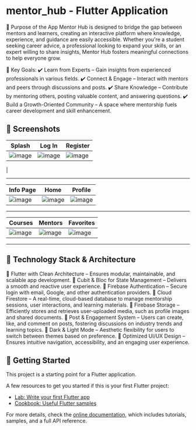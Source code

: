# mentor_hub - Flutter Application
📌 Purpose of the App
Mentor Hub is designed to bridge the gap between mentors and learners, creating an interactive platform where knowledge, experience, and guidance are easily accessible. Whether you're a student seeking career advice, a professional looking to expand your skills, or an expert willing to share insights, Mentor Hub fosters meaningful connections to help everyone grow.

🌟 Key Goals:
✔️ Learn from Experts – Gain insights from experienced professionals in various fields.
✔️ Connect & Engage – Interact with mentors and peers through discussions and posts.
✔️ Share Knowledge – Contribute by mentoring others, posting valuable content, and answering questions.
✔️ Build a Growth-Oriented Community – A space where mentorship fuels career development and skill enhancement.

## 📸 Screenshots

| Splash | Log In | Register |
|------------|---------------|----------------|
| ![image](https://github.com/user-attachments/assets/bfac1323-e3a9-43e2-99d7-8128bd434d81) | ![image](https://github.com/user-attachments/assets/05fc546c-9032-44fb-9642-4b4d249fe7d6) | ![image](https://github.com/user-attachments/assets/fb2a00c3-d88c-49dd-afc6-253a1082b963)
 |

---
| Info Page | Home | Profile |
|------------|---------------|----------------|
| ![image](https://github.com/user-attachments/assets/0aba8b07-17e6-479c-a77a-c3d652f7ab60) | ![image](https://github.com/user-attachments/assets/893a6de5-b0e0-4b32-bfee-e6b00d40e4d0) | ![image](https://github.com/user-attachments/assets/390f5cdb-4fb3-4fc1-8d02-1d22ad2e6abc) |

---

| Courses | Mentors | Favorites |
|------------|---------------|----------------|
| ![image](https://github.com/user-attachments/assets/1f02bda1-a1af-47de-98cf-be8cc75cc1ed) | ![image](https://github.com/user-attachments/assets/849b048b-b326-4fdf-9d47-45a84fe34d1a) | ![image](https://github.com/user-attachments/assets/f245cbea-a979-4049-86a8-c1c45d9a7da2) |

---

## 🚀 Technology Stack & Architecture
🔹 Flutter with Clean Architecture – Ensures modular, maintainable, and scalable app development.
🔹 Cubit & Bloc for State Management – Delivers a smooth and reactive user experience.
🔹 Firebase Authentication – Secure login with email, Google, and other authentication providers.
🔹 Cloud Firestore – A real-time, cloud-based database to manage mentorship sessions, user interactions, and learning materials.
🔹 Firebase Storage – Efficiently stores and retrieves user-uploaded media, such as profile images and shared documents.
🔹 Post & Engagement System – Users can create, like, and comment on posts, fostering discussions on industry trends and learning topics.
🔹 Dark & Light Mode – Aesthetic flexibility for users to switch between themes based on preference.
🔹 Optimized UI/UX Design – Ensures intuitive navigation, accessibility, and an engaging user experience.

## 🚀 Getting Started

This project is a starting point for a Flutter application.

A few resources to get you started if this is your first Flutter project:

- [Lab: Write your first Flutter app](https://docs.flutter.dev/get-started/codelab)
- [Cookbook: Useful Flutter samples](https://docs.flutter.dev/cookbook)

For more details, check the [online documentation](https://docs.flutter.dev/), which includes tutorials, samples, and a full API reference.
